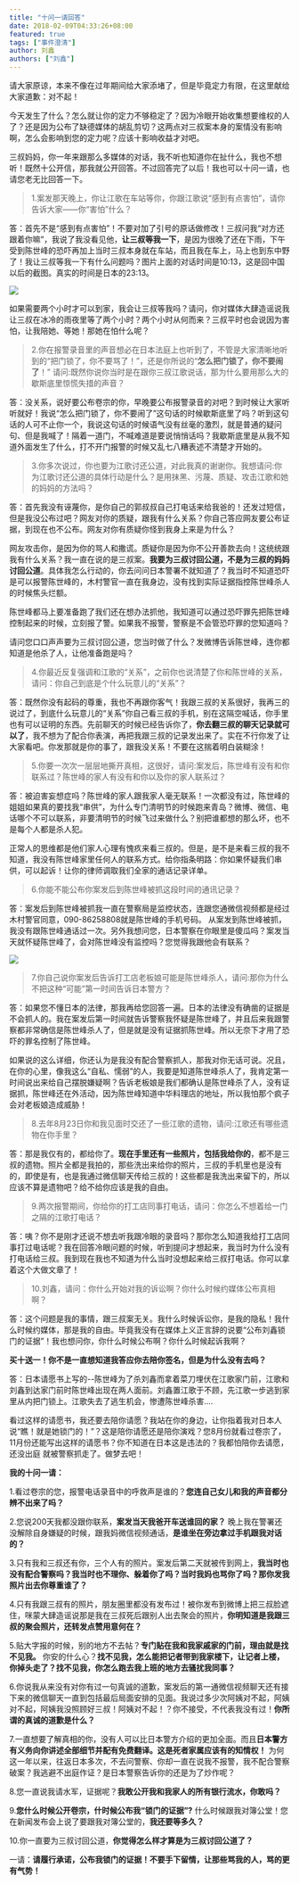 ```yaml
---
title: "十问一请回答"
date: 2018-02-09T04:33:26+08:00
featured: true
tags: ["事件澄清"]
author: 刘鑫
authors: ["刘鑫"]
---
```


请大家原谅，本来不像在过年期间给大家添堵了，但是毕竟定力有限，在这里献给大家道歉：对不起！

今天发生了什么？怎么就让你的定力不够稳定了？因为冷眼开始收集想要维权的人了？还是因为公布了缺德媒体的胡乱剪切？这两点对三叔案本身的案情没有影响啊，怎么会影响到您的定力呢？应该十影响收益才对吧。

三叔妈妈，你一年来跟那么多媒体的对话，我不听也知道你在扯什么，我也不想听！既然十公开信，那我就公开回答。不过回答完了以后！我也可以十问一请，也请您老无比回答一下。

>1.案发那天晚上，你让江歌在车站等你，你跟江歌说“感到有点害怕”，请你告诉大家——你“害怕”什么？

答：首先不是“感到有点害怕”！不要对加了引号的原话做修改！三叔问我“对方还跟着你嘛”，我说了我没看见他，**让三叔等我一下**，是因为很晚了还在下雨，下午受到陈世峰的恐吓再加上当时三叔本身就在车站，而且我在车上，马上也到东中野了！我让三叔等我一下有什么问题吗？图片上面的对话时间是10:13，这是回中国以后的截图。真实的时间是日本的23:13。

<img src="https://db3pap007files.storage.live.com/y4mK-8xZqsSw2obmdYVsUINFcX0O0P5XSqqe-swWkkw-zriev8tC9ngdhBLv0FXEDAQOzmZ4BdIz1qvvgmjuc_mFESvSpyQH9fpmOzf5zLzpjcOLQ02TCT0W_m0YpcEu0x8RRy6P5S816mLzXLco-9A4hqbeL6gLwBk8gl0tzfjI-iNucGrXjcQ2lyXohARFhex?width=402&height=415&cropmode=none" />

如果需要两个小时才可以到家，我会让三叔等我吗？请问，你对媒体大肆造谣说我让三叔在冰冷的雨夜里等了两个小时？两个小时从何而来？三叔平时也会说因为害怕，让我陪她、等她！那她在怕什么呢？

>2.你在报警录音里的声音想必在日本法庭上也听到了，不管是大家清晰地听到的“把门锁了，你不要骂了！”，还是你所说的“**怎么把门锁了，你不要闹了**！” 请问:既然你说你当时是在跟你三叔江歌说话，那为什么要用那么大的歇斯底里惊慌失措的声音？

答：没关系，说好要公布卷宗的你，早晚要公布报警录音的对吧？到时候让大家听听就好！我说“怎么把门锁了，你不要闹了”这句话的时候歇斯底里了吗？听到这句话的人可不止你一个，我说这句话的时候语气没有丝毫的激烈，就是普通的疑问句、但是我喊了！隔着一道门，不喊难道是要说悄悄话吗？我歇斯底里是从我不知道外面发生了什么，打不开门报警的时候又乱七八糟表述不清楚才开始的。

>3.你多次说过，你也要为江歌讨还公道，对此我真的谢谢你。我想请问:你为江歌讨还公道的具体行动是什么？是用抹黑、污蔑、质疑、攻击江歌和她的妈妈的方法吗？

答：首先我没有诬蔑你，是你自己的郭叔叔自己打电话来给我爸的！还发过短信，但是我没公布过吧？网友对你的质疑，跟我有什么关系？你自己答应网友要公布证据，到现在也不公布。网友对你有质疑你怪到我身上来是为什么？

网友攻击你，是因为你的骂人和撒谎。质疑你是因为你不公开善款去向！这统统跟我有什么关系？我一直在说的是三叔案。**我要为三叔讨回公道，不是为三叔的妈妈讨回公道**。具体我怎么行动的，你去问问日本警署不就知道了？我当时不知道恐吓是可以报警陈世峰的，木村警官一直在我身边，没有找到实际证据指控陈世峰杀人的时候焦头烂额。

陈世峰都马上要准备跑了我们还在想办法抓他，我知道可以通过恐吓罪先把陈世峰控制起来的时候，立刻报了警。如果我不报警，警察是不会管恐吓罪的您知道吗？

请问您口口声声要为三叔讨回公道，您当时做了什么？发微博告诉陈世峰，连你都知道是他杀了人，让他准备跑是吗？

>4.你最近反复强调和江歌的“关系”，之前你也说清楚了你和陈世峰的关系，请问：你自己到底是个什么玩意儿的“关系”？

答：既然你没有起码的尊重，我也不再跟你客气！我跟三叔的关系很好，我再三的说过了，到底什么玩意儿的“关系”你自己看三叔的手机，别在这隔空喊话，你手里也有可以证明的东西。先前聊天的时候已经告诉你了，**你去翻三叔的聊天记录就可以了**，我不想为了配合你表演，再把我跟三叔的记录发出来了。实在不行你发了让大家看吧。你发那就是你的事了，跟我没关系！不要在这揣着明白装糊涂！

>5.你要一次次一层层地撕开真相，这很好，请问:案发后，陈世峰有没有和你联系过？陈世峰的家人有没有和你以及你的家人联系过？

答：被迫害妄想症吗？陈世峰的家人跟我家人毫无联系！一次都没有过，陈世峰的姐姐如果真的要找我“串供”，为什么专门清明节的时候跑来青岛？微博、微信、电话哪个不可以联系，非要清明节的时候飞过来做什么？别把谁都想的那么坏，也不是每个人都是杀人犯。

正常人的思维都是他们家人心理有愧疚来看三叔的。但是，是不是来看三叔的我不知道，我没有陈世峰家里任何人的联系方式。给你指条明路：你如果怀疑我们串供，可以起诉！让你的律师调取我们全家的通话记录详单。

>6.你能不能公布你案发后到陈世峰被抓这段时间的通讯记录？

答：案发后到陈世峰被抓我一直在警察局是监控状态，连跟您通微信视频都是经过木村警官同意，090-86258808就是陈世峰的手机号码。 从案发到陈世峰被抓，我没有跟陈世峰通话过一次。另外我想问您，日本警察在你眼里是傻瓜吗？案发当天就怀疑陈世峰了，会对陈世峰没有监控吗？您觉得我跟他会有联系？

<img src="https://db3pap007files.storage.live.com/y4mHQFavm-Fr0tPsy0GiFgtTrnM3ZT20-YtS9_GUOw8oYeZCS2-f416oGCTmMXrJ-w77DCiDo-QtSIeHVKwVdZ6TquMPmHD81WvaLRkQyffSmM-b0ldl6p5FN7eSD1b7OGZeTvYg23hMnZH7Ph2XRCHi_8ePKE5I-WSFS6fz5-VSlgsju8uNahpHf799YB_fr9o?width=830&height=397&cropmode=none" />

>7.你自己说你案发后告诉打工店老板娘可能是陈世峰杀人，请问:那你为什么不把这种“可能”第一时间告诉日本警方？

答：如果您不懂日本的法律，那我再给您回答一遍。日本的法律没有确凿的证据是不会抓人的。我在案发后第一时间就告诉警察我怀疑是陈世峰了，并且后来我跟警察都非常确信是陈世峰杀人了，但是就是没有证据抓陈世峰。所以无奈下才用了恐吓的罪名控制了陈世峰。

如果说的这么详细，你还认为是我没有配合警察抓人，那我对你无话可说。况且，在你的心里，像我这么“自私、懦弱”的人，我要是知道陈世峰杀人了，我肯定第一时间说出来给自己摆脱嫌疑啊？告诉老板娘是我们都确认是陈世峰杀了人，没有证据抓，陈世峰还在外活动，因为陈世峰知道中华料理店的地址，所以我怕那个疯子会对老板娘造成威胁！

>8.去年8月23日你和我见面时交还了一些江歌的遗物，请问:江歌还有哪些遗物在你手里？

答：那是我仅有的，都给你了。**现在手里还有一些照片，包括我给你的**，都不是三叔的遗物。照片全都是我拍的，那些洗出来给你的照片，三叔的手机里也是没有的，即使是有，也是我通过微信聊天传给三叔的！这些都是我洗出来留下的，所以应该不算是遗物吧？给不给你应该是我的自由。

>9.两次报警期间，你给你的打工店同事打电话，请问：你怎么不想着给一门之隔的江歌打电话？

答：咦？你不是刚才还说不想去听我跟冷眼的录音吗？那你怎么知道我给打工店同事打过电话呢？我在回答冷眼问题的时候，听到提问才想起来，我当时为什么没有打电话给三叔。我到现在我也不知道为什么当时没想起来给三叔打电话。你可以拿着这个大做文章了！

>10.刘鑫，请问：你什么开始对我的诉讼啊？你什么时候约媒体公布真相啊？

答：这个问题是我的事情，跟三叔案无关。我什么时候诉讼你，是我的隐私！我什么时候约媒体，那是我的自由。毕竟我没有在媒体上义正言辞的说要“公布刘鑫锁门的证据”！我也想问你，你什么时候公布啊？你什么时候起诉我啊？


**买十送一！你不是一直想知道我答应你去陪你签名，但是为什么没有去吗？**

答：日本请愿书上写的--陈世峰为了杀刘鑫而拿着菜刀埋伏在江歌家门前，江歌和刘鑫到达家门前时陈世峰出现在两人面前。刘鑫置江歌于不顾，先江歌一步逃到家里从内把门锁上。江歌失去了逃生机会，惨遭陈世峰杀害....

看过这样的请愿书，我还要去陪你请愿？我站在你的身边，让你指着我对日本人说“瞧！就是她锁门的！”？这是陪你请愿还是陪你演戏？您8月份就看过卷宗了，11月份还能写出这样的请愿书？你不知道在日本这是违法的？我都怕陪你去请愿，还没出庭 就被警察抓走了。做梦去吧！

**我的十问一请：**

1.看过卷宗的您，报警电话录音中的呼救声是谁的？**您连自己女儿和我的声音都分辨不出来了吗？**

2.您说200天我都没跟你联系，**案发当天我爸开车送谁回的家？** 晚上我在警署还没解除自身嫌疑的时候，跟我妈微信视频通话，**是谁坐在旁边拿过手机跟我对话的？**

3.只有我和三叔还有你，三个人有的照片。案发后第二天就被传到网上，**我当时也没有配合警察吗？我当时也不理你、躲着你了吗？当时我妈也骂你了吗？那你发我照片出去你尊重谁了？**

4.只有我跟三叔有的照片，朋友圈里都没有发布过！被你发布到微博上把三叔脸遮住，咪蒙大肆造谣说那是我在三叔死后跟别人出去聚会的照片，**你明知道是我跟三叔的聚会照片，还转发点赞用意何在？**

5.贴大字报的时候，别的地方不去帖？**专门贴在我和我家戚家的门前，理由就是找不见我。** 你安的什么心？**找不见我，怎么能把记者带到我家楼下，让记者上楼，你掉头走了？找不见我，你怎么跑去我上班的地方去骚扰我同事？**

6.你说我从来没有对你有过一句真诚的道歉，案发后的第一通微信视频聊天还有接下来的微信聊天一直到包括最后局面安排的见面。我说过多少次阿姨对不起，阿姨对不起，阿姨我没照顾好三叔！阿姨对不起！？你不接受，不代表我没有过！**你所谓的真诚的道歉是什么？**

7.一直想要了解真相的你，没有人可以比日本警方介绍的更加全面。而且**日本警方有义务向你讲述全部细节并配有免费翻译。这是死者家属应该有的知情权！** 为何这一年以来，往返日本多次，不去问警察、你却一直在说我不报警，我不配合警察破案？我逃避不出庭作证？是日本警察告诉你的还是为了炒作呢？

8.您一直说我请水军，证据呢？**我敢公开我和我家人的所有银行流水，你敢吗？**

9.**您什么时候公开卷宗，什时候公布我“锁门的证据”?** 什么时候跟我对簿公堂！您在新闻发布会上说了要跟我对簿公堂的，**我还要等多久？**

10.你一直要为三叔讨回公道，**你觉得怎么样才算是为三叔讨回公道了？**

一请：**请履行承诺，公布我锁门的证据！不要手下留情，让那些骂我的人，骂的更有气势！**